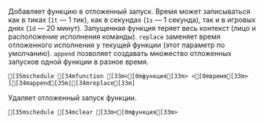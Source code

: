 Добавляет функцию в отложенный запуск. Время может записываться как в тиках (`1t` — 1 тик), как в секундах (`1s` — 1 секунда), так и в игровых днях (`1d` — 20 минут). Запущенная функция теряет весь контекст (лицо и расположение исполнения команды).
`replace` заменяет время отложенного исполнения у текущей функции (этот параметр по умолчанию).
`append` позволяет создавать множество отложенных запусков одной функции в разное время.
```ansi
[35mschedule [34mfunction [33m<[0mфункция[33m> <[0mвремя[33m> [[34mappend[35m|[34mreplace[33m]
```
Удаляет отложенный запуск функции.
```ansi
[35mschedule [34mclear [33m<[0mфункция[33m>
```